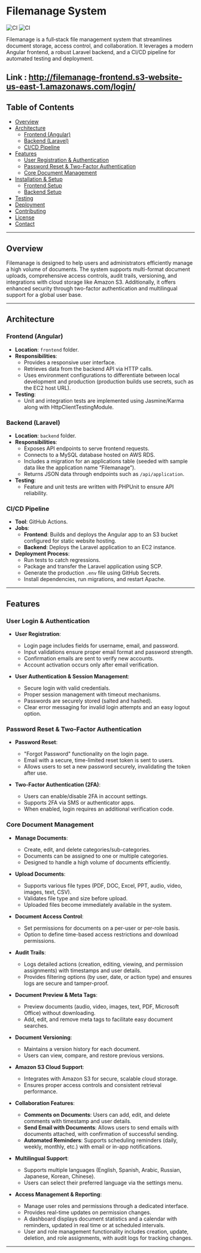 # Filemanage System 
![CI](https://github.com/nmrepos/filemanage/actions/workflows/ci.yml/badge.svg) ![CI](https://github.com/nmrepos/filemanage/actions/workflows/deploy.yml/badge.svg)

Filemanage is a full‑stack file management system that streamlines document storage, access control, and collaboration. It leverages a modern Angular frontend, a robust Laravel backend, and a CI/CD pipeline for automated testing and deployment.

Link : http://filemanage-frontend.s3-website-us-east-1.amazonaws.com/login/
---

## Table of Contents

- [Overview](#overview)
- [Architecture](#architecture)
  - [Frontend (Angular)](#frontend-angular)
  - [Backend (Laravel)](#backend-laravel)
  - [CI/CD Pipeline](#cicd-pipeline)
- [Features](#features)
  - [User Registration & Authentication](#user-registration--authentication)
  - [Password Reset & Two-Factor Authentication](#password-reset--two-factor-authentication)
  - [Core Document Management](#core-document-management)
- [Installation & Setup](#installation--setup)
  - [Frontend Setup](#frontend-setup)
  - [Backend Setup](#backend-setup)
- [Testing](#testing)
- [Deployment](#deployment)
- [Contributing](#contributing)
- [License](#license)
- [Contact](#contact)

---

## Overview

Filemanage is designed to help users and administrators efficiently manage a high volume of documents. The system supports multi-format document uploads, comprehensive access controls, audit trails, versioning, and integrations with cloud storage like Amazon S3. Additionally, it offers enhanced security through two-factor authentication and multilingual support for a global user base.

---

## Architecture

### Frontend (Angular)

- **Location**: `frontend` folder.
- **Responsibilities**:
  - Provides a responsive user interface.
  - Retrieves data from the backend API via HTTP calls.
  - Uses environment configurations to differentiate between local development and production (production builds use secrets, such as the EC2 host URL).
- **Testing**:
  - Unit and integration tests are implemented using Jasmine/Karma along with HttpClientTestingModule.

### Backend (Laravel)

- **Location**: `backend` folder.
- **Responsibilities**:
  - Exposes API endpoints to serve frontend requests.
  - Connects to a MySQL database hosted on AWS RDS.
  - Includes a migration for an applications table (seeded with sample data like the application name “Filemanage”).
  - Returns JSON data through endpoints such as `/api/application`.
- **Testing**:
  - Feature and unit tests are written with PHPUnit to ensure API reliability.

### CI/CD Pipeline

- **Tool**: GitHub Actions.
- **Jobs**:
  - **Frontend**: Builds and deploys the Angular app to an S3 bucket configured for static website hosting.
  - **Backend**: Deploys the Laravel application to an EC2 instance.
- **Deployment Process**:
  - Run tests to catch regressions.
  - Package and transfer the Laravel application using SCP.
  - Generate the production `.env` file using GitHub Secrets.
  - Install dependencies, run migrations, and restart Apache.

---

## Features

### User Login & Authentication

- **User Registration**:
  - Login page includes fields for username, email, and password.
  - Input validations ensure proper email format and password strength.
  - Confirmation emails are sent to verify new accounts.
  - Account activation occurs only after email verification.

- **User Authentication & Session Management**:
  - Secure login with valid credentials.
  - Proper session management with timeout mechanisms.
  - Passwords are securely stored (salted and hashed).
  - Clear error messaging for invalid login attempts and an easy logout option.

### Password Reset & Two-Factor Authentication

- **Password Reset**:
  - "Forgot Password" functionality on the login page.
  - Email with a secure, time-limited reset token is sent to users.
  - Allows users to set a new password securely, invalidating the token after use.

- **Two-Factor Authentication (2FA)**:
  - Users can enable/disable 2FA in account settings.
  - Supports 2FA via SMS or authenticator apps.
  - When enabled, login requires an additional verification code.

### Core Document Management

- **Manage Documents**:
  - Create, edit, and delete categories/sub-categories.
  - Documents can be assigned to one or multiple categories.
  - Designed to handle a high volume of documents efficiently.

- **Upload Documents**:
  - Supports various file types (PDF, DOC, Excel, PPT, audio, video, images, text, CSV).
  - Validates file type and size before upload.
  - Uploaded files become immediately available in the system.

- **Document Access Control**:
  - Set permissions for documents on a per-user or per-role basis.
  - Option to define time-based access restrictions and download permissions.

- **Audit Trails**:
  - Logs detailed actions (creation, editing, viewing, and permission assignments) with timestamps and user details.
  - Provides filtering options (by user, date, or action type) and ensures logs are secure and tamper-proof.

- **Document Preview & Meta Tags**:
  - Preview documents (audio, video, images, text, PDF, Microsoft Office) without downloading.
  - Add, edit, and remove meta tags to facilitate easy document searches.

- **Document Versioning**:
  - Maintains a version history for each document.
  - Users can view, compare, and restore previous versions.

- **Amazon S3 Cloud Support**:
  - Integrates with Amazon S3 for secure, scalable cloud storage.
  - Ensures proper access controls and consistent retrieval performance.

- **Collaboration Features**:
  - **Comments on Documents**: Users can add, edit, and delete comments with timestamp and user details.
  - **Send Email with Documents**: Allows users to send emails with documents attached, with confirmation of successful sending.
  - **Automated Reminders**: Supports scheduling reminders (daily, weekly, monthly, etc.) with email or in-app notifications.

- **Multilingual Support**:
  - Supports multiple languages (English, Spanish, Arabic, Russian, Japanese, Korean, Chinese).
  - Users can select their preferred language via the settings menu.

- **Access Management & Reporting**:
  - Manage user roles and permissions through a dedicated interface.
  - Provides real-time updates on permission changes.
  - A dashboard displays document statistics and a calendar with reminders, updated in real time or at scheduled intervals.
  - User and role management functionality includes creation, update, deletion, and role assignments, with audit logs for tracking changes.

---
